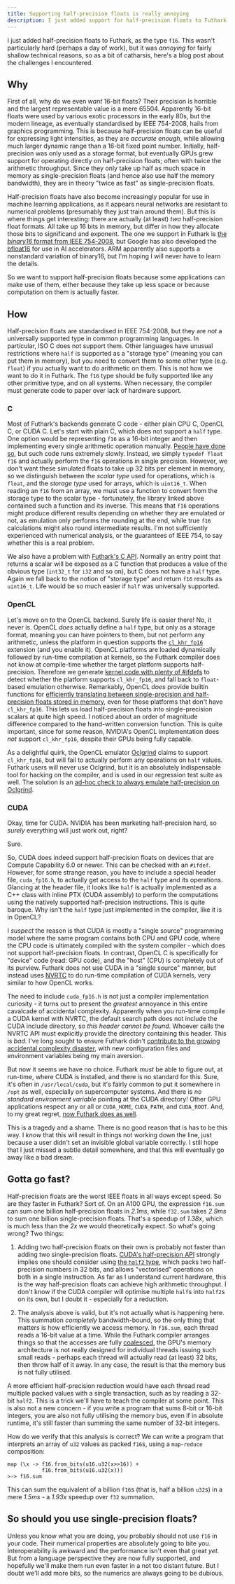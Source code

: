 ```yaml
---
title: Supporting half-precision floats is really annoying
description: I just added support for half-precision floats to Futhark, and it was much more annoying than expected.
---
```


I just added half-precision floats to Futhark, as the type `f16`.
This wasn't particularly hard (perhaps a day of work), but it was
*annoying* for fairly shallow technical reasons, so as a bit of
catharsis, here's a blog post about the challenges I encountered.

## Why

First of all, why do we even *want* 16-bit floats?  Their precision is
horrible and the largest representable value is a mere 65504.
Apparently 16-bit floats were used by various exotic processors in the
early 80s, but the modern lineage, as eventually standardised by IEEE
754-2008, hails from graphics programming.  This is because
half-precision floats can be useful for expressing light intensities,
as they are *accurate enough*, while allowing much larger dynamic
range than a 16-bit fixed point number.  Initially, half-precision was
only used as a storage format, but eventually GPUs grew support for
operating directly on half-precision floats; often with twice the
arithmetic throughput.  Since they only take up half as much space in
memory as single-precision floats (and hence also use half the memory
bandwidth), they are in theory "twice as fast" as single-precision
floats.

Half-precision floats have also become increasingly popular for use in
machine learning applications, as it appears neural networks are
resistant to numerical problems (presumably they just train around
them).  But this is where things get interesting: there are actually
(at least) *two* half-precision float formats.  All take up 16 bits in
memory, but differ in how they allocate those bits to significand and
exponent.  The one we support in Futhark is [the *binary16* format
from IEEE
754-2008](https://en.wikipedia.org/wiki/Half-precision_floating-point_format#ARM_alternative_half-precision),
but Google has also developed the
[bfloat16](https://en.wikipedia.org/wiki/Bfloat16_floating-point_format)
for use in AI accelerators.  ARM apparently also supports a
nonstandard variation of binary16, but I'm hoping I will never have to
learn the details.

So we want to support half-precision floats because some applications
can make use of them, either because they take up less space or
because computation on them is actually faster.

## How

Half-precision floats are standardised in IEEE 754-2008, but they are
*not* a universally supported type in common programming languages.
In particular, ISO C does not support them.  Other languages have
unusual restrictions where `half` is supported as a "storage type"
(meaning you can put them in memory), but you need to convert them to
some other type (e.g. `float`) if you actually want to do arithmetic
on them.  This is not how we want to do it in Futhark.  The `f16` type
should be fully supported like any other primitive type, and on all
systems.  When necessary, the compiler must generate code to paper
over lack of hardware support.

### C

Most of Futhark's backends generate C code - either plain CPU C,
OpenCL C, or CUDA C.  Let's start with plain C, which does not support
a `half` type.  One option would be representing `f16` as a 16-bit
integer and then implementing every single arithmetic operation
manually.  [People have done so](http://half.sourceforge.net/), but
such code runs extremely slowly.  Instead, we simply `typedef float
f16` and actually perform the `f16` operations in single precision.
However, we don't want these simulated floats to take up 32 bits per
element in memory, so we distinguish between the *scalar type* used
for operations, which is `float`, and the *storage type* used for
arrays, which is `uint16_t`.  When reading an `f16` from an array, we
must use a function to convert from the storage type to the scalar
type - fortunately, the library linked above contained such a function
and its inverse.  This means that `f16` operations might produce
different results depending on whether they are emulated or not, as
emulation only performs the rounding at the end, while true `f16`
calculations might also round intermediate results.  I'm not
sufficiently experienced with numerical analysis, or the guarantees of
IEEE 754, to say whether this is a real problem.

We also have a problem with [Futhark's C
API](https://futhark-lang.org/blog/2017-09-26-calling-futhark-from-c-and-haskell.html).
Normally an entry point that returns a scalar will be exposed as a C
function that produces a value of the obvious type (`int32_t` for
`i32` and so on), but C does not have a `half` type.  Again we fall
back to the notion of "storage type" and return `f16` results as
`uint16_t`.  Life would be so much easier if `half` was universally
supported.

### OpenCL

Let's move on to the OpenCL backend.  Surely life is easier there!
No, it never is.  OpenCL *does* actually define a `half` type, but
only as a storage format, meaning you can have pointers to them, but
not perform any arithmetic, unless the platform in question supports
the
[`cl_khr_fp16`](https://www.khronos.org/registry/OpenCL/sdk/1.0/docs/man/xhtml/cl_khr_fp16.html)
extension (and you enable it).  OpenCL platforms are loaded
dynamically followed by run-time compilation at kernels, so the
Futhark compiler does not know at compile-time whether the target platform
supports half-precision.  Therefore we generate [kernel code with
plenty of
#ifdefs](https://github.com/diku-dk/futhark/blob/23956cc4e432e1cfbff9d3908fd8863dfaed6640/rts/c/scalar_f16.h#L11-L34)
to detect whether the platform supports `cl_khr_fp16`, and fall back
to `float`-based emulation otherwise.  Remarkably, OpenCL *does*
provide builtin functions for [efficiently translating between
single-precision and half-precision floats stored in
memory](https://www.khronos.org/registry/OpenCL/sdk/1.2/docs/man/xhtml/vload_half.html),
even for those platforms that don't have `cl_khr_fp16`.  This lets us
load half-precision floats into single-precision scalars at quite high
speed.  I noticed about an order of magnitude difference compared to
the hand-written conversion function.  This is quite important, since
for some reason, NVIDIA's OpenCL implementation does *not* support
`cl_khr_fp16`, despite their GPUs being fully capable.

As a delightful quirk, the OpenCL emulator
[Oclgrind](https://github.com/jrprice/Oclgrind) claims to support
`cl_khr_fp16`, but will fail to actually perform any operations on
`half` values.  Futhark users will never use Oclgrind, but it is an
absolutely indispensable tool for hacking on the compiler, and is used
in our regression test suite as well.  The solution is an [ad-hoc
check to always emulate half-precision on
Oclgrind](https://github.com/diku-dk/futhark/blob/master/rts/c/opencl.h#L739-L743).

### CUDA

Okay, time for CUDA.  NVIDIA has been marketing half-precision hard,
so *surely* everything will just work out, right?

Sure.

So, CUDA does indeed support half-precision floats on devices that are
Compute Capability 6.0 or newer.  This can be checked with an
`#ifdef`.  However, for some strange reason, you have to include a
special header file, `cuda_fp16.h`, to actually get access to the
`half` type and its operations.  Glancing at the header file, it looks
like `half` is actually implemented as a C++ class with inline PTX
(CUDA assembly) to perform the computations using the natively
supported half-precision instructions.  This is quite baroque.  Why
isn't the `half` type just implemented in the compiler, like it is in
OpenCL?

I *suspect* the reason is that CUDA is mostly a "single source"
programming model where the same program contains both CPU and GPU
code, where the CPU code is ultimately compiled with the system
compiler - which does not support half-precision floats.  In contrast,
OpenCL C is specifically for "device" code (read: GPU code), and the
"host" (CPU) is completely out of its purview.  Futhark does not use
CUDA in a "single source" manner, but instead uses
[NVRTC](https://docs.nvidia.com/cuda/nvrtc/index.html) to do run-time
compilation of CUDA kernels, very similar to how OpenCL works.

The need to include `cuda_fp16.h` is not just a compiler
implementation curiosity - it turns out to present the *greatest*
annoyance in this entire cavalcade of accidental complexity.
Apparently when you run-time compile a CUDA kernel with NVRTC, the
default search path does not include the CUDA include directory, so
*this header cannot be found*.  Whoever calls the NVRTC API must
explicitly provide the directory containing this header.  This is
*bad*.  I've long sought to ensure Futhark didn't [contribute to the
growing accidental complexity
disaster](https://gist.github.com/cookrn/4015437), with new
configuration files and environment variables being my main aversion.

But now it seems we have no choice.  Futhark *must* be able to figure
out, at run-time, where CUDA is installed, and there is no standard
for this.  Sure, it's often in `/usr/local/cuda`, but it's fairly
common to put it somewhere in `/opt` as well, especially on
supercomputer systems.  And there is *no standard environment
variable* pointing at the CUDA directory!  Other GPU applications
respect any or all or `CUDA_HOME`, `CUDA_PATH`, and `CUDA_ROOT`.  And,
to my great regret, [now Futhark does as
well](https://github.com/diku-dk/futhark/blob/23956cc4e432e1cfbff9d3908fd8863dfaed6640/rts/c/cuda.h#L348-L358).

This is a tragedy and a shame.  There is no good reason that is has to
be this way.  I *know* that this will result in things not working
down the line, just because a user didn't set an invisible global
variable correctly.  I still hope that I just missed a subtle detail
somewhere, and that this will eventually go away like a bad dream.

## Gotta go fast?

Half-precision floats are the worst IEEE floats in all ways except
speed.  So are they faster in Futhark?  Sort of.  On an A100 GPU, the
expression `f16.sum` can sum one billion half-precision floats in
*2.1ms*, while `f32.sum` takes *2.9ms* to sum one billion
single-precision floats.  That's a speedup of *1.38x*, which is much
less than the *2x* we would theoretically expect.  So what's going
wrong?  Two things:

1. Adding two half-precision floats on their own is probably not
   faster than adding two single-precision floats.  [CUDA's
   half-precision
   API](https://docs.nvidia.com/cuda/cuda-math-api/group__CUDA__MATH__INTRINSIC__HALF.html#group__CUDA__MATH__INTRINSIC__HALF)
   strongly implies one should consider using [the `half2`
   type](https://docs.nvidia.com/cuda/cuda-math-api/group__CUDA__MATH____HALF2__ARITHMETIC.html#group__CUDA__MATH____HALF2__ARITHMETIC),
   which packs two half-precision numbers in 32 bits, and allows
   "vectorised" operations on both in a single instruction.  As far as
   I understand current hardware, this is the way half-precision
   floats can achieve high arithmetic throughput.  I don't know if the
   CUDA compiler will optimise multiple `half`s into `half2`s on its
   own, but I doubt it - especially for a reduction.

2. The analysis above is valid, but it's not actually what is
   happening here.  This summation *completely* bandwidth-bound, so
   the only thing that matters is how efficiently we access memory.
   In `f16.sum`, each thread reads a 16-bit value at a time.  While
   the Futhark compiler arranges things so that the accesses are fully
   [coalesced](https://cvw.cac.cornell.edu/gpu/coalesced), the GPU's
   memory architecture is not really designed for individual threads
   issuing such small reads - perhaps each thread will actually read
   (at least) 32 bits, then throw half of it away.  In any case, the
   result is that the memory bus is not fully utilised.

A more efficient half-precision reduction would have each thread read
multiple packed values with a single transaction, such as by reading a
32-bit `half2`.  This is a trick we'll have to teach the compiler at
some point.  This is also not a new concern - if you write a program
that sums 8-bit or 16-bit integers, you are also not fully utilising
the memory bus, even if in absolute runtime, it's still faster than
summing the same number of 32-bit integers.

How do we verify that this analysis is correct?  We can write a
program that interprets an array of `u32` values as packed `f16`s,
using a `map`-`reduce` composition:

```Futhark
map (\x -> f16.from_bits(u16.u32(x>>16)) +
           f16.from_bits(u16.u32(x)))
>-> f16.sum
```

This can sum the equivalent of a billion `f16`s (that is, half a
billion `u32`s) in a mere *1.5ms* - a *1.93x* speedup over `f32`
summation.

## So should you use single-precision floats?

Unless you know what you are doing, you probably should not use `f16`
in your code.  Their numerical properties are absolutely going to bite
you.  Interoperability is awkward and the performance isn't even that
great *yet*.  But from a language perspective they are now fully
supported, and hopefully we'll make them run even faster in a not too
distant future.  But I doubt we'll add more bits, so the numerics are
always going to be dubious.
